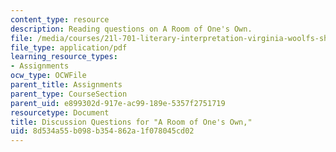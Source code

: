 ```yaml
---
content_type: resource
description: Reading questions on A Room of One's Own.
file: /media/courses/21l-701-literary-interpretation-virginia-woolfs-shakespeare-spring-2001/8d534a55b098b354862a1f078045cd02_MIT21L_701S01_quest.pdf
file_type: application/pdf
learning_resource_types:
- Assignments
ocw_type: OCWFile
parent_title: Assignments
parent_type: CourseSection
parent_uid: e899302d-917e-ac99-189e-5357f2751719
resourcetype: Document
title: Discussion Questions for "A Room of One's Own,"
uid: 8d534a55-b098-b354-862a-1f078045cd02
---
```

